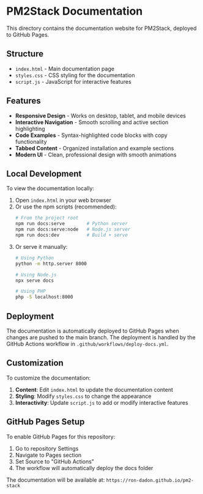 # PM2Stack Documentation

This directory contains the documentation website for PM2Stack, deployed to GitHub Pages.

## Structure

- `index.html` - Main documentation page
- `styles.css` - CSS styling for the documentation
- `script.js` - JavaScript for interactive features

## Features

- **Responsive Design** - Works on desktop, tablet, and mobile devices
- **Interactive Navigation** - Smooth scrolling and active section highlighting
- **Code Examples** - Syntax-highlighted code blocks with copy functionality
- **Tabbed Content** - Organized installation and example sections
- **Modern UI** - Clean, professional design with smooth animations

## Local Development

To view the documentation locally:

1. Open `index.html` in your web browser
2. Or use the npm scripts (recommended):
   ```bash
   # From the project root
   npm run docs:serve        # Python server
   npm run docs:serve:node   # Node.js server  
   npm run docs:dev          # Build + serve
   ```
3. Or serve it manually:
   ```bash
   # Using Python
   python -m http.server 8000
   
   # Using Node.js
   npx serve docs
   
   # Using PHP
   php -S localhost:8000
   ```

## Deployment

The documentation is automatically deployed to GitHub Pages when changes are pushed to the main branch. The deployment is handled by the GitHub Actions workflow in `.github/workflows/deploy-docs.yml`.

## Customization

To customize the documentation:

1. **Content**: Edit `index.html` to update the documentation content
2. **Styling**: Modify `styles.css` to change the appearance
3. **Interactivity**: Update `script.js` to add or modify interactive features

## GitHub Pages Setup

To enable GitHub Pages for this repository:

1. Go to repository Settings
2. Navigate to Pages section
3. Set Source to "GitHub Actions"
4. The workflow will automatically deploy the docs folder

The documentation will be available at: `https://ron-dadon.github.io/pm2-stack`
